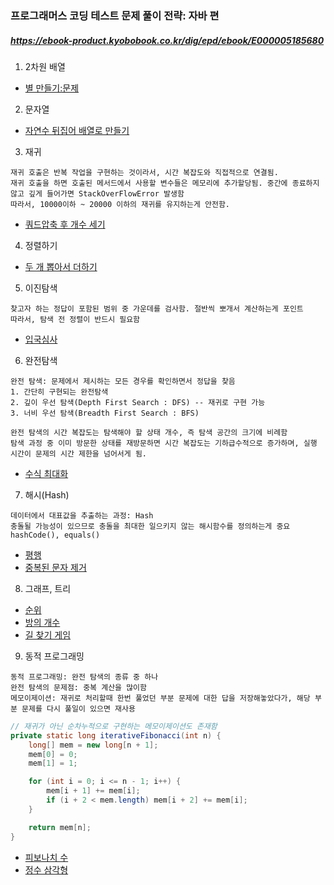 ### 프로그래머스 코딩 테스트 문제 풀이 전략: 자바 편
##### https://ebook-product.kyobobook.co.kr/dig/epd/ebook/E000005185680



1. 2차원 배열
- [별 만들기:문제](https://school.programmers.co.kr/learn/courses/30/lessons/87377)

2. 문자열
- [자연수 뒤집어 배열로 만들기](https://school.programmers.co.kr/learn/courses/30/lessons/12932)

3. 재귀
```
재귀 호출은 반복 작업을 구현하는 것이라서, 시간 복잡도와 직접적으로 연결됨.
재귀 호출을 하면 호출된 메서드에서 사용할 변수들은 메모리에 추가할당됨. 중간에 종료하지 않고 깊게 들어가면 StackOverFlowError 발생함
따라서, 10000이하 ~ 20000 이하의 재귀를 유지하는게 안전함.
```
- [쿼드압축 후 개수 세기](https://school.programmers.co.kr/learn/courses/30/lessons/68936)

4. 정렬하기
- [두 개 뽑아서 더하기](https://school.programmers.co.kr/learn/courses/30/lessons/68644)

5. 이진탐색
```
찾고자 하는 정답이 포함된 범위 중 가운데를 검사함. 절반씩 뽀개서 계산하는게 포인트
따라서, 탐색 전 정렬이 반드시 필요함
```
- [입국심사](https://school.programmers.co.kr/learn/courses/30/lessons/43238)

6. 완전탐색
```
완전 탐색: 문제에서 제시하는 모든 경우를 확인하면서 정답을 찾음
1. 간단히 구현되는 완전탐색
2. 깊이 우선 탐색(Depth First Search : DFS) -- 재귀로 구현 가능
3. 너비 우선 탐색(Breadth First Search : BFS)

완전 탐색의 시간 복잡도는 탐색해야 할 상태 개수, 즉 탐색 공간의 크기에 비례함
탐색 과정 중 이미 방문한 상태를 재방문하면 시간 복잡도는 기하급수적으로 증가하며, 실행 시간이 문제의 시간 제한을 넘어서게 됨.
```
- [수식 최대화](https://school.programmers.co.kr/learn/courses/30/lessons/67257)

7. 해시(Hash)
```
데이터에서 대표값을 추출하는 과정: Hash
충돌될 가능성이 있으므로 충돌을 최대한 일으키지 않는 해시함수를 정의하는게 중요
hashCode(), equals()
```
- [평행](https://school.programmers.co.kr/learn/courses/30/lessons/120875)
- [중복된 문자 제거](https://school.programmers.co.kr/learn/courses/30/lessons/120888)

8. 그래프, 트리
- [순위](https://school.programmers.co.kr/learn/courses/30/lessons/49191)
- [방의 개수](https://school.programmers.co.kr/learn/courses/30/lessons/49190)
- [길 찾기 게임](https://school.programmers.co.kr/learn/courses/30/lessons/42892)

9. 동적 프로그래밍
```
동적 프로그래밍: 완전 탐색의 종류 중 하나
완전 탐색의 문제점: 중복 계산을 많이함
메모이제이션: 재귀로 처리할때 한번 풀었던 부분 문제에 대한 답을 저장해놓았다가, 해당 부분 문제를 다시 풀일이 있으면 재사용
```
```java
// 재귀가 아닌 순차누적으로 구현하는 메모이제이션도 존재함
private static long iterativeFibonacci(int n) {
    long[] mem = new long[n + 1];
    mem[0] = 0;
    mem[1] = 1;

    for (int i = 0; i <= n - 1; i++) {
        mem[i + 1] += mem[i];
        if (i + 2 < mem.length) mem[i + 2] += mem[i];
    }

    return mem[n];
}
```
- [피보나치 수](https://school.programmers.co.kr/learn/courses/30/lessons/12945)
- [정수 삼각형](https://school.programmers.co.kr/learn/courses/30/lessons/43105)